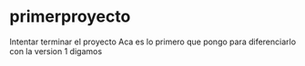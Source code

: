 # primerproyecto
Intentar terminar el proyecto
Aca es lo primero que pongo para diferenciarlo con la version 1 digamos
